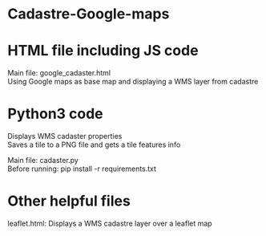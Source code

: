 # Cadastre-Google-maps

# HTML file including JS code
Main file: google_cadaster.html<br/>Using Google maps as base map and displaying a WMS layer from cadastre

# Python3 code
Displays WMS cadaster properties<br/>Saves a tile to a PNG file and gets a tile features info

Main file: cadaster.py<br/>Before running: pip install -r requirements.txt

# Other helpful files
leaflet.html: Displays a WMS cadastre layer over a leaflet map

